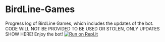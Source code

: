 # BirdLine-Games
Progress log of BirdLine Games, which includes the updates of the bot. CODE WILL NOT BE PROVIDED TO BE USED OR STOLEN, ONLY UPDATES SHOW HERE! Enjoy the bot!
[![Run on Repl.it](https://repl.it/badge/github/Duck5557474/BirdLine-Games)](https://repl.it/github/Duck5557474/BirdLine-Games)